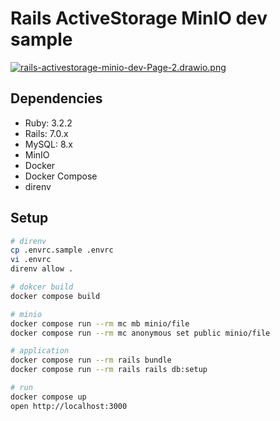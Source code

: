 # Rails ActiveStorage MinIO dev sample

[![rails-activestorage-minio-dev-Page-2.drawio.png](docs/rails-activestorage-minio-dev-Page-2.drawio.png)](docs/rails-activestorage-minio-dev-Page-2.drawio.png)

## Dependencies

- Ruby: 3.2.2
- Rails: 7.0.x
- MySQL: 8.x
- MinIO
- Docker
- Docker Compose
- direnv

## Setup

```sh
# direnv
cp .envrc.sample .envrc
vi .envrc
direnv allow .

# dokcer build
docker compose build

# minio
docker compose run --rm mc mb minio/file
docker compose run --rm mc anonymous set public minio/file

# application
docker compose run --rm rails bundle
docker compose run --rm rails rails db:setup

# run
docker compose up
open http://localhost:3000
```
